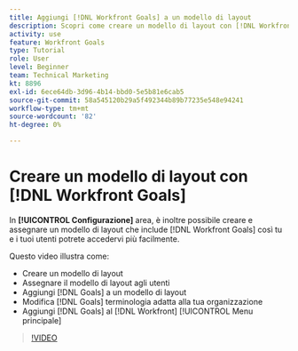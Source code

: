 ```yaml
---
title: Aggiungi [!DNL Workfront Goals] a un modello di layout
description: Scopri come creare un modello di layout con [!DNL Workfront Goals], assign the layout template to users, and change [!DNL Goals] terminologia adatta alla tua organizzazione.
activity: use
feature: Workfront Goals
type: Tutorial
role: User
level: Beginner
team: Technical Marketing
kt: 8896
exl-id: 6ece64db-3d96-4b14-bbd0-5e5b81e6cab5
source-git-commit: 58a545120b29a5f492344b89b77235e548e94241
workflow-type: tm+mt
source-wordcount: '82'
ht-degree: 0%

---
```


# Creare un modello di layout con [!DNL Workfront Goals]

In **[!UICONTROL Configurazione]** area, è inoltre possibile creare e assegnare un modello di layout che include [!DNL Workfront Goals] così tu e i tuoi utenti potrete accedervi più facilmente.

Questo video illustra come:

* Creare un modello di layout
* Assegnare il modello di layout agli utenti
* Aggiungi [!DNL Goals] a un modello di layout
* Modifica [!DNL Goals] terminologia adatta alla tua organizzazione
* Aggiungi [!DNL Goals] al [!DNL Workfront] [!UICONTROL Menu principale]

>[!VIDEO](https://video.tv.adobe.com/v/335190/?quality=12)

<!--
Learn more graphic
-->
